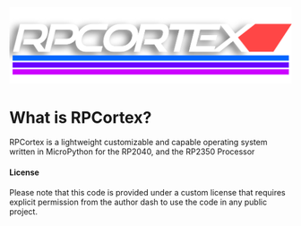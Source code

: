 ![RPCortex](Assets/RPCortex.png)

# What is RPCortex?
RPCortex is a lightweight customizable and capable operating system written in MicroPython for the RP2040, and the RP2350 Processor

#### License
Please note that this code is provided under a custom license that requires explicit permission from the author dash to use the code in any public project.
